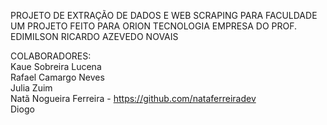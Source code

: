 PROJETO DE EXTRAÇÃO DE DADOS E WEB SCRAPING PARA FACULDADE <br>
UM PROJETO FEITO PARA ORION TECNOLOGIA EMPRESA DO PROF. EDIMILSON RICARDO AZEVEDO NOVAIS

COLABORADORES: <br>
Kaue Sobreira Lucena <br>
Rafael Camargo Neves <br>
Julia Zuim <br>
Natã Nogueira Ferreira - https://github.com/nataferreiradev <br>
Diogo <br>
